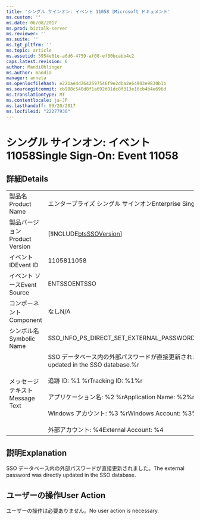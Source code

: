 ```yaml
---
title: 'シングル サインオン: イベント 11058 |Microsoft ドキュメント'
ms.custom: ''
ms.date: 06/08/2017
ms.prod: biztalk-server
ms.reviewer: ''
ms.suite: ''
ms.tgt_pltfrm: ''
ms.topic: article
ms.assetid: 5954e61e-a6d6-4759-af08-ef80bcabb4c2
caps.latest.revision: 6
author: MandiOhlinger
ms.author: mandia
manager: anneta
ms.openlocfilehash: e221ae4d2642697546f9e2dba2e64943e9830b1b
ms.sourcegitcommit: cb908c540d8f1a692d01dc8f313e16cb4b4e696d
ms.translationtype: MT
ms.contentlocale: ja-JP
ms.lasthandoff: 09/20/2017
ms.locfileid: "22277930"
---
```

# <a name="single-sign-on-event-11058"></a><span data-ttu-id="30f1a-102">シングル サインオン: イベント 11058</span><span class="sxs-lookup"><span data-stu-id="30f1a-102">Single Sign-On: Event 11058</span></span>
## <a name="details"></a><span data-ttu-id="30f1a-103">詳細</span><span class="sxs-lookup"><span data-stu-id="30f1a-103">Details</span></span>  
  
|||  
|-|-|  
|<span data-ttu-id="30f1a-104">製品名</span><span class="sxs-lookup"><span data-stu-id="30f1a-104">Product Name</span></span>|<span data-ttu-id="30f1a-105">エンタープライズ シングル サインオン</span><span class="sxs-lookup"><span data-stu-id="30f1a-105">Enterprise Single Sign-On</span></span>|  
|<span data-ttu-id="30f1a-106">製品バージョン</span><span class="sxs-lookup"><span data-stu-id="30f1a-106">Product Version</span></span>|[!INCLUDE[btsSSOVersion](../includes/btsssoversion-md.md)]|  
|<span data-ttu-id="30f1a-107">イベント ID</span><span class="sxs-lookup"><span data-stu-id="30f1a-107">Event ID</span></span>|<span data-ttu-id="30f1a-108">11058</span><span class="sxs-lookup"><span data-stu-id="30f1a-108">11058</span></span>|  
|<span data-ttu-id="30f1a-109">イベント ソース</span><span class="sxs-lookup"><span data-stu-id="30f1a-109">Event Source</span></span>|<span data-ttu-id="30f1a-110">ENTSSO</span><span class="sxs-lookup"><span data-stu-id="30f1a-110">ENTSSO</span></span>|  
|<span data-ttu-id="30f1a-111">コンポーネント</span><span class="sxs-lookup"><span data-stu-id="30f1a-111">Component</span></span>|<span data-ttu-id="30f1a-112">なし</span><span class="sxs-lookup"><span data-stu-id="30f1a-112">N/A</span></span>|  
|<span data-ttu-id="30f1a-113">シンボル名</span><span class="sxs-lookup"><span data-stu-id="30f1a-113">Symbolic Name</span></span>|<span data-ttu-id="30f1a-114">SSO_INFO_PS_DIRECT_SET_EXTERNAL_PASSWORD</span><span class="sxs-lookup"><span data-stu-id="30f1a-114">SSO_INFO_PS_DIRECT_SET_EXTERNAL_PASSWORD</span></span>|  
|<span data-ttu-id="30f1a-115">メッセージ テキスト</span><span class="sxs-lookup"><span data-stu-id="30f1a-115">Message Text</span></span>|<span data-ttu-id="30f1a-116">SSO データベース内の外部パスワードが直接更新されました。%r</span><span class="sxs-lookup"><span data-stu-id="30f1a-116">The external password was directly updated in the SSO database.%r</span></span><br /><br /> <span data-ttu-id="30f1a-117">追跡 ID: %1 %r</span><span class="sxs-lookup"><span data-stu-id="30f1a-117">Tracking ID: %1%r</span></span><br /><br /> <span data-ttu-id="30f1a-118">アプリケーション名: %2 %r</span><span class="sxs-lookup"><span data-stu-id="30f1a-118">Application Name: %2%r</span></span><br /><br /> <span data-ttu-id="30f1a-119">Windows アカウント: %3 %r</span><span class="sxs-lookup"><span data-stu-id="30f1a-119">Windows Account: %3%r</span></span><br /><br /> <span data-ttu-id="30f1a-120">外部アカウント: %4</span><span class="sxs-lookup"><span data-stu-id="30f1a-120">External Account: %4</span></span>|  
  
## <a name="explanation"></a><span data-ttu-id="30f1a-121">説明</span><span class="sxs-lookup"><span data-stu-id="30f1a-121">Explanation</span></span>  
 <span data-ttu-id="30f1a-122">SSO データベース内の外部パスワードが直接更新されました。</span><span class="sxs-lookup"><span data-stu-id="30f1a-122">The external password was directly updated in the SSO database.</span></span>  
  
## <a name="user-action"></a><span data-ttu-id="30f1a-123">ユーザーの操作</span><span class="sxs-lookup"><span data-stu-id="30f1a-123">User Action</span></span>  
 <span data-ttu-id="30f1a-124">ユーザーの操作は必要ありません。</span><span class="sxs-lookup"><span data-stu-id="30f1a-124">No user action is necessary.</span></span>